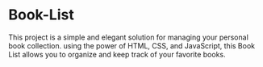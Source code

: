 # Book-List
This project is a simple and elegant solution for managing your personal book collection. using the power of HTML, CSS, and JavaScript, this Book List allows you to organize and keep track of your favorite books.
